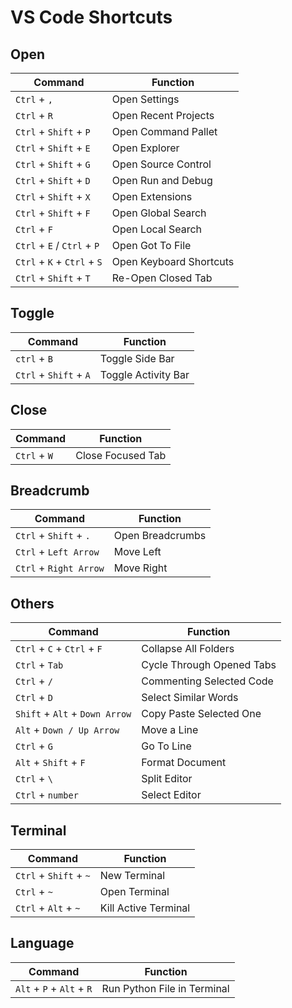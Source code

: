 # VS Code Shortcuts


## Open

| Command                     | Function                |
| --------------------------- | ----------------------- |
| `Ctrl` + `,`                | Open Settings           |
| `Ctrl` + `R`                | Open Recent Projects    |
| `Ctrl` + `Shift` + `P`      | Open Command Pallet     |
| `Ctrl` + `Shift` + `E`      | Open Explorer           |
| `Ctrl` + `Shift` + `G`      | Open Source Control     |
| `Ctrl` + `Shift` + `D`      | Open Run and Debug      |
| `Ctrl` + `Shift` + `X`      | Open Extensions         |
| `Ctrl` + `Shift` + `F`      | Open Global Search      |
| `Ctrl` + `F`                | Open Local Search       |
| `Ctrl` + `E` / `Ctrl` + `P` | Open Got To File        |
| `Ctrl` + `K` + `Ctrl` + `S` | Open Keyboard Shortcuts |
| `Ctrl` + `Shift` + `T`      | Re-Open Closed Tab      |

## Toggle

| Command                | Function            |
| ---------------------- | ------------------- |
| `ctrl` + `B`           | Toggle Side Bar     |
| `Ctrl` + `Shift` + `A` | Toggle Activity Bar |

## Close

| Command      | Function          |
| ------------ | ----------------- |
| `Ctrl` + `W` | Close Focused Tab |

## Breadcrumb

| Command                | Function         |
| ---------------------- | ---------------- |
| `Ctrl` + `Shift` + `.` | Open Breadcrumbs |
| `Ctrl` + `Left Arrow`  | Move Left        |
| `Ctrl` + `Right Arrow` | Move Right       |

## Others

| Command                        | Function                  |
| ------------------------------ | ------------------------- |
| `Ctrl` + `C` + `Ctrl` + `F`    | Collapse All Folders      |
| `Ctrl` + `Tab`                 | Cycle Through Opened Tabs |
| `Ctrl` + `/`                   | Commenting Selected Code  |
| `Ctrl` + `D`                   | Select Similar Words      |
| `Shift` + `Alt` + `Down Arrow` | Copy Paste Selected One   |
| `Alt` + `Down / Up Arrow`      | Move a Line               |
| `Ctrl` + `G`                   | Go To Line                |
| `Alt` + `Shift` + `F`          | Format Document           |
| `Ctrl` + `\`                   | Split Editor              |
| `Ctrl` + `number`              | Select Editor             |


## Terminal

| Command                | Function             |
| ---------------------- | -------------------- |
| `Ctrl` + `Shift` + `~` | New Terminal         |
| `Ctrl` + `~`           | Open Terminal        |
| `Ctrl` + `Alt` + `~`   | Kill Active Terminal |

## Language

| Command                   | Function                    |
| ------------------------- | --------------------------- |
| `Alt` + `P` + `Alt` + `R` | Run Python File in Terminal |